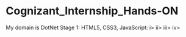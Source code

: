 # Cognizant_Internship_Hands-ON
My domain is DotNet
Stage 1:  HTML5, CSS3, JavaScript: i> 
                                   ii>
                                   iii>
                                   iv>
                                   
              
